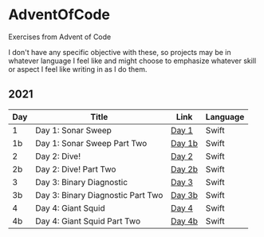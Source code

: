 # AdventOfCode
Exercises from Advent of Code

I don't have any specific objective with these, so projects may be in whatever language I feel like and might choose to emphasize whatever skill or aspect I feel like writing in as I do them.

## 2021

| Day | Title | Link | Language |
| --- | --- | --- | --- |
| 1 | Day 1: Sonar Sweep | [Day 1](https://adventofcode.com/2021/day/1) | Swift |
| 1b | Day 1: Sonar Sweep Part Two | [Day 1b](https://adventofcode.com/2021/day/1#part2) | Swift |
| 2 | Day 2: Dive! | [Day 2](https://adventofcode.com/2021/day/2) | Swift |
| 2b | Day 2: Dive! Part Two | [Day 2b](https://adventofcode.com/2021/day/2#part2) | Swift |
| 3 | Day 3: Binary Diagnostic | [Day 3](https://adventofcode.com/2021/day/3) | Swift |
| 3b | Day 3: Binary Diagnostic Part Two | [Day 3b](https://adventofcode.com/2021/day/3#part2) | Swift |
| 4 | Day 4: Giant Squid | [Day 4](https://adventofcode.com/2021/day/4) | Swift |
| 4b | Day 4: Giant Squid Part Two | [Day 4b](https://adventofcode.com/2021/day/4#part2) | Swift |
